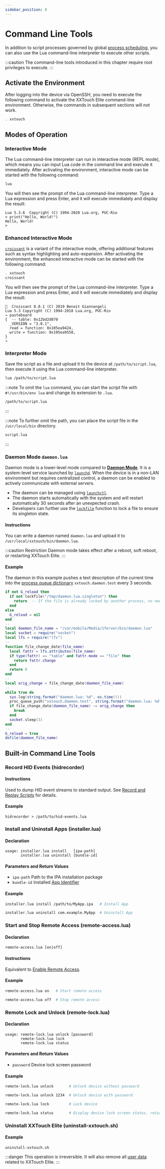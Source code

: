 ```yaml
---
sidebar_position: 8
---
```


# Command Line Tools

In addition to script processes governed by global [process scheduling](process-scheduling.md), you can also use the Lua command-line interpreter to execute other scripts.

:::caution
The command-line tools introduced in this chapter require root privileges to execute.
:::

## Activate the Environment

After logging into the device via OpenSSH, you need to execute the following command to activate the XXTouch Elite command-line environment. Otherwise, the commands in subsequent sections will not work.

```bash
. xxtouch
```

## Modes of Operation

### Interactive Mode

The Lua command-line interpreter can run in interactive mode (REPL mode), which means you can input Lua code in the command line and execute it immediately. After activating the environment, interactive mode can be started with the following command:

```bash
lua
```

You will then see the prompt of the Lua command-line interpreter. Type a Lua expression and press Enter, and it will execute immediately and display the result:

```text
Lua 5.3.6  Copyright (C) 1994-2020 Lua.org, PUC-Rio
> print("Hello, World!")
Hello, World!
>
```

### Enhanced Interactive Mode

[`croissant`](https://github.com/giann/croissant) is a variant of the interactive mode, offering additional features such as syntax highlighting and auto-expansion. After activating the environment, the enhanced interactive mode can be started with the following command:

```bash
. xxtouch
croissant
```

You will then see the prompt of the Lua command-line interpreter. Type a Lua expression and press Enter, and it will execute immediately and display the result:

```text
🥐  Croissant 0.0.1 (C) 2019 Benoit Giannangeli
Lua 5.3 Copyright (C) 1994-2018 Lua.org, PUC-Rio
→ pasteboard
{  -- table: 0x12bd2d870
  _VERSION = "3.0.1",
  read = function: 0x105ea9424,
  write = function: 0x105ea9558,
}
→
```

### Interpreter Mode

Save the script as a file and upload it to the device at `/path/to/script.lua`, then execute it using the Lua command-line interpreter.

```bash
lua /path/to/script.lua
```

:::note
To omit the `lua` command, you can start the script file with `#!/usr/bin/env lua` and change its extension to `.lua`.

```bash
/path/to/script.lua
```

:::

:::note
To further omit the path, you can place the script file in the `/usr/local/bin` directory.

```bash
script.lua
```

:::

### Daemon Mode `daemon.lua`

Daemon mode is a lower-level mode compared to [**Daemon Mode**](daemon-mode.md). It is a system-level service launched by [`launchd`](https://www.launchd.info/). When the device is in a non-LAN environment but requires centralized control, a daemon can be enabled to actively communicate with external servers.

* The daemon can be managed using [`launchctl`](https://support.apple.com/zh-cn/guide/terminal/apdc6c1077b-5d5d-4d35-9c19-60f2397b2369/mac).
* The daemon starts automatically with the system and will restart automatically 30 seconds after an unexpected crash.
* Developers can further use the [`lockfile`](process-scheduling.md#lock-process-id-file-lockfile) function to lock a file to ensure its singleton state.

#### Instructions

You can write a daemon named `daemon.lua` and upload it to `/usr/local/xxtouch/bin/daemon.lua`.

:::caution Restriction
Daemon mode takes effect after a reboot, soft reboot, or restarting XXTouch Elite.
:::

#### Example

The daemon in this example pushes a text description of the current time into the [process queue dictionary](../lua-manual/proc.md) `xxtouch.daemon.test` every 3 seconds.

```lua title="daemon.lua" showLineNumbers
if not G_reload then
  if not lockfile("/tmp/daemon.lua.singleton") then
    return  -- If the file is already locked by another process, no need to run again
  end
else
  G_reload = nil
end
--
local daemon_file_name = "/var/mobile/Media/1ferver/bin/daemon.lua"
local socket = require("socket")
local lfs = require("lfs")
--
function file_change_date(file_name)
  local fattr = lfs.attributes(file_name)
  if type(fattr) == "table" and fattr.mode == "file" then
    return fattr.change
  end
  return 0
end
--
local orig_change = file_change_date(daemon_file_name)
--
while true do
  sys.log(string.format("daemon.lua: %d", os.time()))
  proc_queue_push("xxtouch.daemon.test", string.format("daemon.lua: %d", os.time()))
  if file_change_date(daemon_file_name) ~= orig_change then
    break
  end
  socket.sleep(3)
end
--
G_reload = true
dofile(daemon_file_name)
```

## Built-in Command Line Tools

### Record HID Events \(**hidrecorder**\)

#### Instructions

Used to dump HID event streams to standard output. See [Record and Replay Scripts](../tutorial/record-and-replay.md) for details.

#### Example

```text
hidrecorder > /path/to/hid-events.lua
```

### Install and Uninstall Apps \(**installer\.lua**\)

#### Declaration

```text
usage: installer.lua install   [ipa-path]
       installer.lua uninstall [bundle-id]
```

#### Parameters and Return Values

* `ipa-path` Path to the IPA installation package
* `bundle-id` Installed [App Identifier](../lua-manual/app.md#identifier)

#### Example

```bash
installer.lua install /path/to/MyApp.ipa   # Install App
```

```bash
installer.lua uninstall com.example.MyApp  # Uninstall App
```

### Start and Stop Remote Access \(**remote\-access\.lua**\)

#### Declaration

```text
remote-access.lua [on|off]
```

#### Instructions

Equivalent to [Enable Remote Access](../tutorial/ready-to-develop.md#enable-remote-access).

#### Example

```bash
remote-access.lua on   # Start remote access
```

```bash
remote-access.lua off  # Stop remote access
```

### Remote Lock and Unlock \(**remote\-lock\.lua**\)

#### Declaration

```text
usage: remote-lock.lua unlock [password]
       remote-lock.lua lock
       remote-lock.lua status
```

#### Parameters and Return Values

- `password` Device lock screen password

#### Example

```bash
remote-lock.lua unlock       # Unlock device without password
```

```bash
remote-lock.lua unlock 1234  # Unlock device with password
```

```bash
remote-lock.lua lock         # Lock device
```

```bash
remote-lock.lua status       # Display device lock screen status, returns `true` or `false`
```

### Uninstall XXTouch Elite \(**uninstall\-xxtouch\.sh**\)

#### Example

```text
uninstall-xxtouch.sh
```

:::danger
This operation is irreversible.
It will also remove all [user data](paths-and-permissions.md) related to XXTouch Elite.
:::
